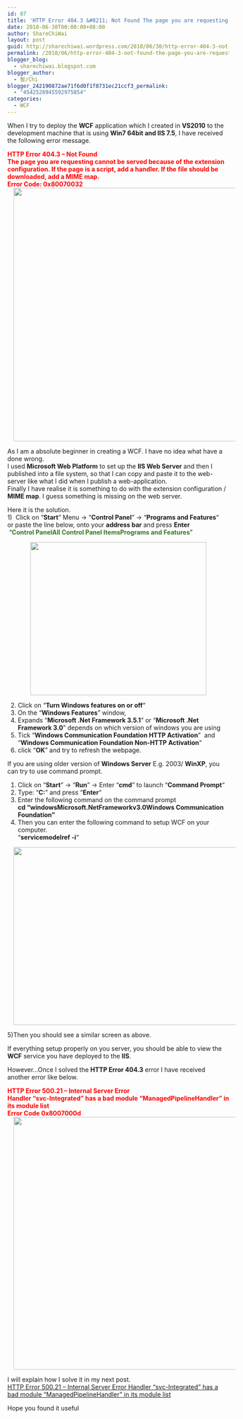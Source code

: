 ```yaml
---
id: 87
title: 'HTTP Error 404.3 &#8211; Not Found The page you are requesting cannot be served because of the extension configuration. If the page is a script, add a handler. If the file should be downloaded, add a MIME map. Error Code 0x80070032. When try to use IIS to host WCF services'
date: 2010-06-30T00:00:00+08:00
author: ShareChiWai
layout: post
guid: http://sharechiwai.wordpress.com/2010/06/30/http-error-404-3-not-found-the-page-you-are-requesting-cannot-be-served-because-of-the-extension-configuration-if-the-page-is-a-script-add-a-handler-if-the-file-should-be-downloaded-add-a-mime-m
permalink: /2010/06/http-error-404-3-not-found-the-page-you-are-requesting-cannot-be-served-because-of-the-extension-configuration-if-the-page-is-a-script-add-a-handler-if-the-file-should-be-downloaded-add-a-mime-m/
blogger_blog:
  - sharechiwai.blogspot.com
blogger_author:
  - 智/Chi
blogger_242190872ae71f6d0f1f8731ec21ccf3_permalink:
  - "4542528945592975854"
categories:
  - WCF
---
```

When I try to deploy the **WCF** application which I created in **VS2010** to the development machine that is using **Win7 64bit and IIS 7.5**, I have received the following error message. 

<div style="color:red;">
  <b>HTTP Error 404.3 &#8211; Not Found</b>
</div>

<div style="color:red;">
  <b>The page you are requesting cannot be served because of the extension configuration. If the page is a script, add a handler. If the file should be downloaded, add a MIME map.</b><br /><b>Error Code: 0x80070032</b>
</div>



<div class="separator" style="clear:both;text-align:center;">
</div>

<div class="separator" style="clear:both;text-align:center;">
  <a href="https://i1.wp.com/oldblog.sharechiwai.com/wp-content/uploads/2010/08/404-3mimetype.png" style="margin-left:1em;margin-right:1em;"><img border="0" height="576" src="https://i1.wp.com/oldblog.sharechiwai.com/wp-content/uploads/2010/08/404-3mimetype.png?resize=625%2C576" width="625" data-recalc-dims="1" /></a>
</div>

As I am a absolute beginner in creating a WCF. I have no idea what have a done wrong.  
I used **Microsoft Web Platform** to set up the **IIS Web Server** and then I published into a file system, so that I can copy and paste it to the web-server like what I did when I publish a web-application.  
Finally I have realise it is something to do with the extension configuration / **MIME map**. I guess something is missing on the web server.

Here it is the solution.  
1)  Click on &#8220;**Start**&#8221; Menu -> &#8220;**Control Panel**&#8221; -> &#8220;**Programs and Features**&#8220;  
or paste the line below, onto your **address bar** and press **Enter**  
 &#8220;**<span style="color:#38761d;">Control PanelAll Control Panel ItemsPrograms and Features</span>**&#8221; 

<div class="separator" style="clear:both;text-align:center;">
  <a href="http://sharechiwai.files.wordpress.com/2010/06/enablewcf.png" style="margin-left:1em;margin-right:1em;"><img border="0" height="348" src="http://sharechiwai.files.wordpress.com/2010/06/enablewcf.png?w=300&#038;resize=400%2C348" width="400" data-recalc-dims="1" /></a>
</div>

2) Click on &#8220;**Turn Windows features on or off**&#8220;  
3) On the &#8220;**Windows Features**&#8221; window,  
4) Expands &#8220;**Microsoft .Net Framework 3.5.1**&#8221; or &#8220;**Microsoft .Net Framework 3.0**&#8221; depends on which version of windows you are using  
5) Tick &#8220;**Windows Communication Foundation HTTP Activation**&#8221;  and &#8220;**Windows Communication Foundation Non-HTTP Activation**&#8220;  
6) click &#8220;**OK**&#8221; and try to refresh the webpage.

If you are using older version of **Windows Server** E.g. 2003/ **WinXP**, you can try to use command prompt.  
1) Click on &#8220;**Start**&#8221; -> &#8220;**Run**&#8221; -> Enter &#8220;**cmd**&#8221; to launch &#8220;**Command Prompt**&#8220;  
2) Type: &#8220;**C:**&#8221; and press &#8220;**Enter**&#8220;  
3) Enter the following command on the command prompt  
**cd &#8220;windowsMicrosoft.NetFrameworkv3.0Windows Communication Foundation&#8221;**  
4) Then you can enter the following command to setup WCF on your computer.  
&#8220;**servicemodelref -i**&#8220;

<div class="separator" style="clear:both;text-align:center;">
  <a href="https://i1.wp.com/oldblog.sharechiwai.com/wp-content/uploads/2010/08/servicemoderegi.png" style="margin-left:1em;margin-right:1em;"><img border="0" height="404" src="https://i1.wp.com/oldblog.sharechiwai.com/wp-content/uploads/2010/08/servicemoderegi.png?resize=625%2C404" width="625" data-recalc-dims="1" /></a>
</div>

5)Then you should see a similar screen as above.

If everything setup properly on you server, you should be able to view the **WCF** service you have deployed to the **IIS**.

However&#8230;Once I solved the **HTTP Error 404.3** error I have received another error like below.

<div style="color:red;">
  <b>HTTP Error 500.21 &#8211; Internal Server Error</b>
</div>

<div style="color:red;">
  <b>Handler &#8220;svc-Integrated&#8221; has a bad module &#8220;ManagedPipelineHandler&#8221; in its module list</b>
</div>

<div style="color:red;">
  <b>Error Code 0x8007000d</b>
</div>

<div class="separator" style="clear:both;text-align:center;">
  <a href="http://sharechiwai.files.wordpress.com/2010/06/500-21error.png" style="margin-left:1em;margin-right:1em;"><img border="0" height="574" src="http://sharechiwai.files.wordpress.com/2010/06/500-21error.png?w=300&#038;resize=625%2C574" width="625" data-recalc-dims="1" /></a>
</div>

I will explain how I solve it in my next post.  
[HTTP Error 500.21 &#8211; Internal Server Error Handler &#8220;svc-Integrated&#8221; has a bad module &#8220;ManagedPipelineHandler&#8221; in its module list](http://sharechiwai.blogspot.com/2010/07/http-error-50021-internal-server-error.html) 

Hope you found it useful